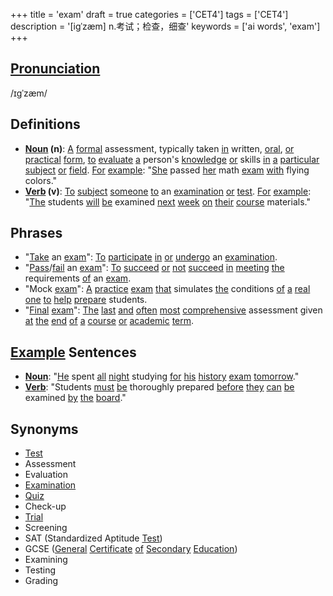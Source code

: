 +++
title = 'exam'
draft = true
categories = ['CET4']
tags = ['CET4']
description = '[igˈzæm] n.考试；检查，细查'
keywords = ['ai words', 'exam']
+++

## [Pronunciation](/post/pronunciation/)
/ɪɡˈzæm/

## Definitions
- **[Noun](/post/noun/) (n)**: [A](/post/a/) [formal](/post/formal/) assessment, typically taken [in](/post/in/) written, [oral](/post/oral/), [or](/post/or/) [practical](/post/practical/) [form](/post/form/), [to](/post/to/) [evaluate](/post/evaluate/) [a](/post/a/) person's [knowledge](/post/knowledge/) [or](/post/or/) skills [in](/post/in/) [a](/post/a/) [particular](/post/particular/) [subject](/post/subject/) [or](/post/or/) [field](/post/field/). [For](/post/for/) [example](/post/example/): "[She](/post/she/) passed [her](/post/her/) math [exam](/post/exam/) [with](/post/with/) flying colors."
- **[Verb](/post/verb/) (v)**: [To](/post/to/) [subject](/post/subject/) [someone](/post/someone/) [to](/post/to/) an [examination](/post/examination/) [or](/post/or/) [test](/post/test/). [For](/post/for/) [example](/post/example/): "[The](/post/the/) students [will](/post/will/) [be](/post/be/) examined [next](/post/next/) [week](/post/week/) [on](/post/on/) [their](/post/their/) [course](/post/course/) materials."

## Phrases
- "[Take](/post/take/) an [exam](/post/exam/)": [To](/post/to/) [participate](/post/participate/) [in](/post/in/) [or](/post/or/) [undergo](/post/undergo/) an [examination](/post/examination/).
- "[Pass](/post/pass/)/[fail](/post/fail/) an [exam](/post/exam/)": [To](/post/to/) [succeed](/post/succeed/) [or](/post/or/) [not](/post/not/) [succeed](/post/succeed/) [in](/post/in/) [meeting](/post/meeting/) [the](/post/the/) requirements [of](/post/of/) an [exam](/post/exam/).
- "Mock [exam](/post/exam/)": [A](/post/a/) [practice](/post/practice/) [exam](/post/exam/) [that](/post/that/) simulates [the](/post/the/) conditions [of](/post/of/) [a](/post/a/) [real](/post/real/) [one](/post/one/) [to](/post/to/) [help](/post/help/) [prepare](/post/prepare/) students.
- "[Final](/post/final/) [exam](/post/exam/)": [The](/post/the/) [last](/post/last/) [and](/post/and/) [often](/post/often/) [most](/post/most/) [comprehensive](/post/comprehensive/) assessment given [at](/post/at/) [the](/post/the/) [end](/post/end/) [of](/post/of/) [a](/post/a/) [course](/post/course/) [or](/post/or/) [academic](/post/academic/) [term](/post/term/).

## [Example](/post/example/) Sentences
- **[Noun](/post/noun/)**: "[He](/post/he/) spent [all](/post/all/) [night](/post/night/) studying [for](/post/for/) [his](/post/his/) [history](/post/history/) [exam](/post/exam/) [tomorrow](/post/tomorrow/)."
- **[Verb](/post/verb/)**: "Students [must](/post/must/) [be](/post/be/) thoroughly prepared [before](/post/before/) [they](/post/they/) [can](/post/can/) [be](/post/be/) examined [by](/post/by/) [the](/post/the/) [board](/post/board/)."

## Synonyms
- [Test](/post/test/)
- Assessment
- Evaluation
- [Examination](/post/examination/)
- [Quiz](/post/quiz/)
- Check-up
- [Trial](/post/trial/)
- Screening
- SAT (Standardized Aptitude [Test](/post/test/))
- GCSE ([General](/post/general/) [Certificate](/post/certificate/) [of](/post/of/) [Secondary](/post/secondary/) [Education](/post/education/))
- Examining
- Testing
- Grading
